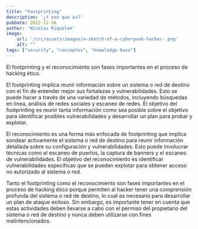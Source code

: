 ```yaml
---
title: "Footprinting"
description: '¿Y eso que es?'
pubDate: 2022-12-16
author: 'Nicolas Riquelme'
image: 
    url: '/src/assets/images/a-sketch-of-a-cyberpunk-hacker-.png'
    alt: ""
tags: ["security", "conceptos", "knowledge base"]
---
```


El footprinting y el reconocimiento son fases importantes en el proceso de hacking ético.

El footprinting implica reunir información sobre un sistema o red de destino con el fin de entender mejor sus fortalezas y vulnerabilidades. Esto se puede hacer a través de una variedad de métodos, incluyendo búsquedas en línea, análisis de redes sociales y escaneo de redes. El objetivo del footprinting es reunir tanta información como sea posible sobre el objetivo para identificar posibles vulnerabilidades y desarrollar un plan para probar y explotar.

El reconocimiento es una forma más enfocada de footprinting que implica sondear activamente el sistema o red de destino para reunir información detallada sobre su configuración y vulnerabilidades. Esto puede involucrar técnicas como el escaneo de puertos, la captura de banners y el escaneo de vulnerabilidades. El objetivo del reconocimiento es identificar vulnerabilidades específicas que se pueden explotar para obtener acceso no autorizado al sistema o red.

Tanto el footprinting como el reconocimiento son fases importantes en el proceso de hacking ético porque permiten al hacker tener una comprensión profunda del sistema o red de destino, lo cual es necesario para desarrollar un plan de ataque exitoso. Sin embargo, es importante tener en cuenta que estas actividades deben llevarse a cabo con el permiso del propietario del sistema o red de destino y nunca deben utilizarse con fines malintencionados.

